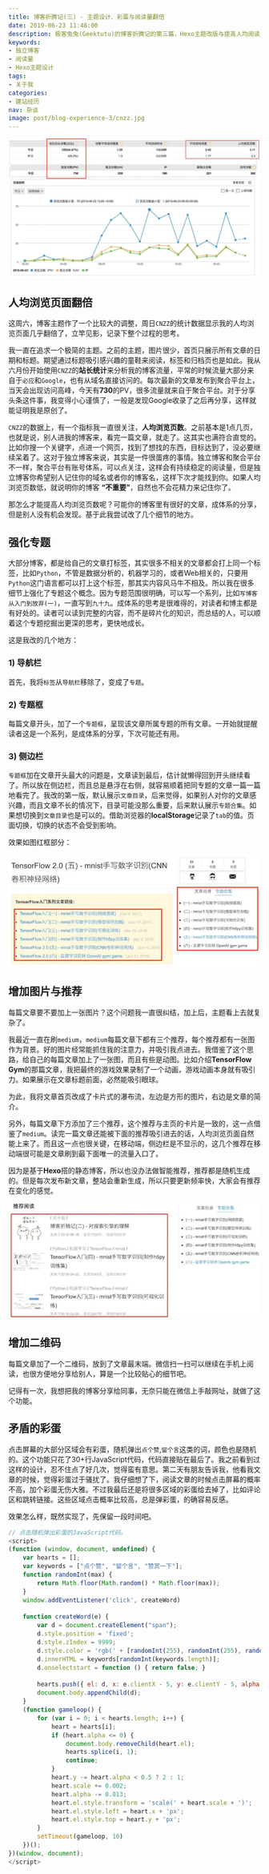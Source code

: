 ```yaml
---
title: 博客折腾记(三) - 主题设计、彩蛋与阅读量翻倍
date: 2019-06-23 11:48:00
description: 极客兔兔(Geektutu)的博客折腾记的第三篇，Hexo主题改版与提高人均阅读量的一些思考。
keywords:
- 独立博客
- 阅读量
- Hexo主题设计
tags:
- 关于我
categories: 
- 建站经历
nav: 杂谈
image: post/blog-experience-3/cnzz.jpg
---
```


![geektutu_cnzz](blog-experience-3/cnzz.jpg)

## 人均浏览页面翻倍

这周六，博客主题作了一个比较大的调整，周日`CNZZ`的统计数据显示我的人均浏览页面几乎翻倍了，立竿见影，记录下整个过程的思考。

我一直在追求一个极简的主题。之前的主题，图片很少，首页只展示所有文章的日期和标题。期望通过标题吸引感兴趣的童鞋来阅读，标签和归档页也是如此。我从六月份开始使用`CNZZ`的**站长统计**来分析我的博客流量，平常的时候流量大部分来自于`必应`和`Google`，也有从域名直接访问的。每次最新的文章发布到聚合平台上，当天会出现访问高峰，今天有**730**的PV，很多流量就来自于聚合平台。对于分享头条这件事，我变得小心谨慎了，一般是发现Google收录了之后再分享，这样就能证明我是原创了。

`CNZZ`的数据上，有一个指标我一直很关注，**人均浏览页数**。之前基本是1点几页，也就是说，别人进我的博客来，看完一篇文章，就走了。这其实也满符合直觉的。比如你搜一个关键字，点进一个网页，找到了想找的东西，目标达到了，没必要继续呆着了。这对于独立博客来说，其实是一件很蛋疼的事情。独立博客和聚合平台不一样，聚合平台有账号体系，可以点关注，这样会有持续稳定的阅读量，但是独立博客你希望别人记住你的域名或者你的博客名，这样下次才能找到你。如果人均浏览页数低，就说明你的博客 **“不重要”**，自然也不会花精力来记住你了。

那怎么才能提高人均浏览页数呢？可能你的博客里有很好的文章，成体系的分享，但是别人没有机会发现。基于此我尝试改了几个细节的地方。

## 强化专题

大部分博客，都是给自己的文章打标签，其实很多不相关的文章都会打上同一个标签，比如`Python`，不管是数据分析的，机器学习的，或者Web相关的，只要用`Python`这门语言都可以打上这个标签，那其实内容风马牛不相及。所以我在很多细节上强化了专题这个概念。因为专题范围很明确，可以写一个系列，比如`写博客从入门到放弃(一)`，一直写到`九十九`。成体系的思考是很难得的，对读者和博主都是有好处的。读者可以读到完整的内容，而不是碎片化的知识，而总结的人，可以顺着这个专题挖掘出更深的思考，更快地成长。

这是我改的几个地方：

### 1) 导航栏

首先，我将`标签`从`导航栏`移除了，变成了`专题`。

### 2) 专题框

每篇文章开头，加了一个`专题框`，呈现该文章所属专题的所有文章。一开始就提醒读者这是一个系列，是成体系的分享，下次可能还有用。

### 3) 侧边栏

`专题框`加在文章开头最大的问题是，文章读到最后，估计就懒得回到开头继续看了。所以放在侧边栏，而且总是悬浮在右侧，就容易顺着把同专题的文章一篇一篇地看完了。我改的第一版，默认展示`文章目录`，后来觉得，如果别人对你的文章感兴趣，而且文章不长的情况下，目录可能没那么重要，后来默认展示`专题合集`。如果想切换到`文章目录`也是可以的。借助浏览器的**localStorage**记录了`tab`的值。页面切换，切换的状态不会受到影响。

效果如图红框部分：

![series-container](blog-experience-3/series_container.jpg)

## 增加图片与推荐

每篇文章要不要加上一张图片？这个问题我一直很纠结，加上后，主题看上去就复杂了。

我最近一直在刷`medium`，`medium`每篇文章下都有三个推荐，每个推荐都有一张图作为背景。好的图片经常能抓住我的注意力，并吸引我点进去。我借鉴了这个思路，给自己的每篇文章加上了一张图，而且有些是动图。比如介绍**TensorFlow Gym**的那篇文章，我把最终的游戏效果录制了一个动画，游戏动画本身就有吸引力。如果展示在文章标题前面，必然能吸引眼球。

为此，我将文章首页改成了卡片式的瀑布流，左边是方形的图片，右边是文章的简介。

另外，每篇文章下方添加了三个推荐，这个推荐与主页的卡片是一致的，这一点借鉴了`medium`。读完一篇文章还能被下面的推荐吸引进去的话，人均浏览页面自然能上来了。而且这一点也很关键，在移动端，侧边栏是不显示的，这几个推荐在移动端很可能是文章刷到最下面唯一的流量入口了。

因为是基于**Hexo**搭的静态博客，所以也没办法做智能推荐，推荐都是随机生成的。但是每次发布新文章，整站会重新生成，所以只要更新频率快，大家会有推荐在变化的感觉。

![recommend](blog-experience-3/recommend.jpg)

## 增加二维码

每篇文章加了一个二维码，放到了文章最末端。微信扫一扫可以继续在手机上阅读，也很方便地分享给别人，算是一个比较贴心的细节吧。

记得有一次，我想把我的博客分享给同事，无奈只能在微信上手敲网址，就做了这个功能。

## 矛盾的彩蛋

点击屏幕的大部分区域会有彩蛋，随机弹出`点个赞`,`留个言`这类的词，颜色也是随机的。这个功能只花了30+行JavaScript代码，代码直接贴在最后了。我之前看到过这样的设计，忍不住点了好几次，觉得蛮有意思。第二天有朋友告诉我，他看我文章的时候，觉得彩蛋过于骚扰了。我仔细想了下，阅读文章的时候点击屏幕的概率不高，加个彩蛋无伤大雅。不过我最后还是将很多区域的彩蛋给去掉了，比如评论区和跳转链接。这些区域点击概率比较高，总是弹彩蛋，的确容易反感。

效果怎么样，既然实现了，先保留一段时间吧。

```javascript
// 点击随机弹出彩蛋的JavaScript代码。
<script>
(function (window, document, undefined) {
    var hearts = [];
    var keywords = ["点个赞", "留个言", "赞赏一下"];
    function randomInt(max) {
        return Math.floor(Math.random() * Math.floor(max));
    }
    window.addEventListener('click', createWord)

    function createWord(e) {
        var d = document.createElement("span");
        d.style.position = 'fixed';
        d.style.zIndex = 9999;
        d.style.color = 'rgb(' + [randomInt(255), randomInt(255), randomInt(255)].join(',') + ')';
        d.innerHTML = keywords[randomInt(keywords.length)];
        d.onselectstart = function () { return false; }

        hearts.push({ el: d, x: e.clientX - 5, y: e.clientY - 5, alpha: 1, scale: 1 });
        document.body.appendChild(d);
    }
    (function gameloop() {
        for (var i = 0; i < hearts.length; i++) {
            heart = hearts[i];
            if (heart.alpha <= 0) {
                document.body.removeChild(heart.el);
                hearts.splice(i, 1);
                continue;
            }
            heart.y -= heart.alpha < 0.5 ? 2 : 1;
            heart.scale += 0.002;
            heart.alpha -= 0.013;
            heart.el.style.transform = 'scale(' + heart.scale + ')';
            heart.el.style.left = heart.x + 'px';
            heart.el.style.top = heart.y + 'px';
        }
        setTimeout(gameloop, 10)
    })();
})(window, document);
</script>
```


